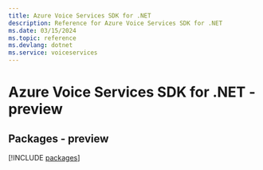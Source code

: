 ```yaml
---
title: Azure Voice Services SDK for .NET
description: Reference for Azure Voice Services SDK for .NET
ms.date: 03/15/2024
ms.topic: reference
ms.devlang: dotnet
ms.service: voiceservices
---
```

# Azure Voice Services SDK for .NET - preview
## Packages - preview
[!INCLUDE [packages](voice-services-index.md)]